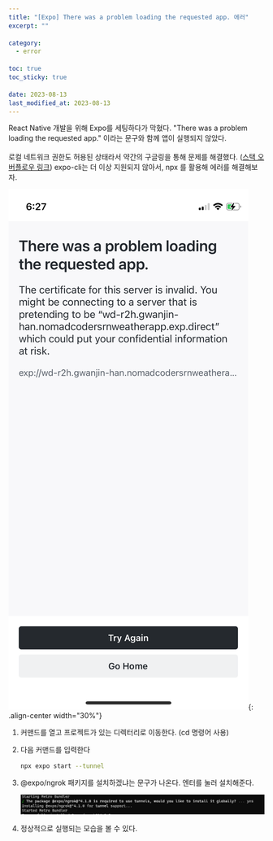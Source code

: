 ```yaml
---
title: "[Expo] There was a problem loading the requested app. 에러"
excerpt: ""

category:
  - error

toc: true
toc_sticky: true

date: 2023-08-13
last_modified_at: 2023-08-13
---
```


React Native 개발을 위해 Expo를 세팅하다가 막혔다. 
"There was a problem loading the requested app." 이라는 문구와 함께 앱이 실행되지 않았다. <br> <br>
로컬 네트워크 권한도 허용된 상태라서 약간의 구글링을 통해 문제를 해결했다. ([스택 오버플로우 링크](https://stackoverflow.com/questions/56715203/there-was-problem-loading-requested-app-it-looks-like-you-may-be-using-lan-url))
expo-cli는 더 이상 지원되지 않아서, npx 를 활용해 에러를 해결해보자.

![image](/assets/images/error-rn-expogo-0-0.png){: .align-center width="30%"}


1. 커맨드를 열고 프로젝트가 있는 디렉터리로 이동한다. (cd 명령어 사용)

2. 다음 커맨드를 입력한다

    ```bash
    npx expo start --tunnel
    ```

3. @expo/ngrok 패키지를 설치하겠냐는 문구가 나온다. 엔터를 눌러 설치해준다.

    ![image](/assets/images/error-rn-expogo-0-1.png)

4. 정상적으로 실행되는 모습을 볼 수 있다.